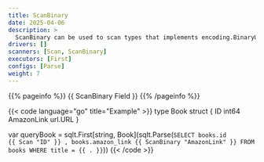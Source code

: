 ```yaml
---
title: ScanBinary
date: 2025-04-06
description: >
  ScanBinary can be used to scan types that implements encoding.BinaryUnmarshaler.
drivers: []
scanners: [Scan, ScanBinary]
executors: [First]
configs: [Parse]
weight: 7
---
```


{{% pageinfo %}}
{{ ScanBinary Field }}
{{% /pageinfo %}}

{{< code language="go" title="Example" >}}
type Book struct {
  ID        int64
  AmazonLink url.URL
}

var queryBook = sqlt.First[string, Book](sqlt.Parse(`
  SELECT
    books.id            {{ Scan "ID" }}
    , books.amazon_link {{ ScanBinary "AmazonLink" }}
  FROM books
  WHERE title = {{ . }}
`))
{{< /code >}}
